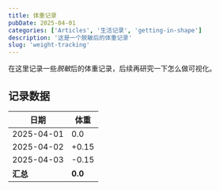 ```yaml
---
title: 体重记录
pubDate: 2025-04-01
categories: ['Articles', '生活记录', 'getting-in-shape']
description: '这是一个脱敏后的体重记录'
slug: 'weight-tracking'
---
```


在这里记录一些*脱敏*后的体重记录，后续再研究一下怎么做可视化。

## 记录数据

| 日期 | 体重 |
| ---- | ---- |
| 2025-04-01 | 0.0 |
| 2025-04-02 | +0.15 |
| 2025-04-03 | -0.15 |
| **汇总** | **0.0** |
